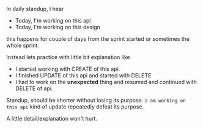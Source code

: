 <!--


---
 "Opinion : A little explanation won't hurt"
date: 2018-12-14 00:05:00 IST
updated: 2018-12-14 00:05:00 IST
categories: opinion
tags: standup
---

-->
<!DOCTYPE html>
<html>

<head>
  <title>basic-git-workflow</title>
  <meta charset="utf-8">
  <meta name="viewport" content="width=device-width, initial-scale=1.0">


  <link rel="stylesheet" href="./css/bootstrap.css">
  <link rel="stylesheet" href="./css/bootstrap.grid.css">
  <link rel="stylesheet" href="./css/bootstrap.min.css">
  <link rel="stylesheet" href="./css/bootstrap-reboot.min.css">
  <link rel="stylesheet" href="./css/bootstrap.css.map">
  <link rel="stylesheet" href="./css/blog-home.css">
  <link rel="stylesheet" href="./css/prism.css">
  <script async defer src="./css/prism.js"></script>
</head>

<body>

In daily standup, I hear

* Today, I'm working on this api
* Today, I'm working on this design

this happens for couple of days from the sprint started or sometimes the whole sprint.

Instead lets practice with little bit explanation like

* I started working with CREATE of this api.
* I finished UPDATE of this api and started with DELETE
* I had to work on the **unexpected** thing and resumed and continued with DELETE of api.

Standup, should be shorter without losing its purpose. `I am working on this api` kind of update repeatedly
defeat its purpose.

A little detail/explanation won't hurt.
